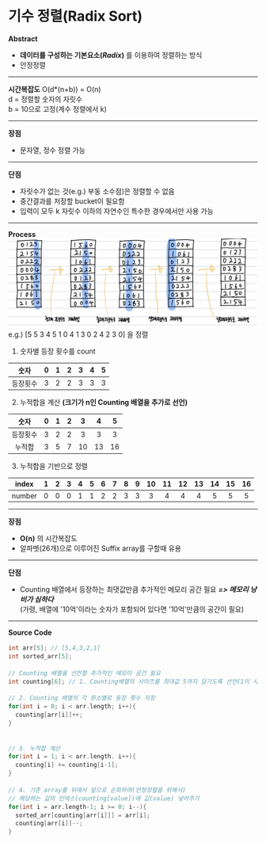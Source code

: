 # 기수 정렬(Radix Sort)
**Abstract**
  - **데이터를 구성하는 기본요소(_Radix_)** 를 이용하여 정렬하는 방식
  - 안정정렬
___
**시간복잡도**
O(d*(n+b)) = O(n)  
d = 정렬할 숫자의 자릿수  
b = 10으로 고정(계수 정렬에서 k)  
___
**장점**
  - 문자열, 정수 정렬 가능
___
**단점**
  - 자릿수가 없는 것(e.g.) 부동 소수점)은 정렬할 수 없음
  - 중간결과를 저장할 bucket이 필요함
  - 입력이 모두 k 자릿수 이하의 자연수인 특수한 경우에서만 사용 가능
___
**Process**  
![RadixSortProcess](./images/RadixSortProcess.jpg)
  e.g.) [5 5 3 4 5 1 0 4 1 3 0 2 4 2 3 0] 을 정렬
  1. 숫자별 등장 횟수를 count  

| 숫자 | 0 | 1 | 2 | 3 | 4 | 5 |
|:---:|:---:|:---:|:---:|:---:|:---:|:---:|
| 등장횟수 | 3 | 2 | 2 | 3 | 3 | 3 |

  2. 누적합을 계산 **(크기가 n인 Counting 배열을 추가로 선언)**

| 숫자 | 0 | 1 | 2 | 3 | 4 | 5 |
|:---:|:---:|:---:|:---:|:---:|:---:|:---:|
| 등장횟수 | 3 | 2 | 2 | 3 | 3 | 3 |
| 누적합 | 3 | 5 | 7 | 10 | 13 | 16 |

  3. 누적합을 기반으로 정렬

| index | 1 | 2 | 3 | 4 | 5 | 6 | 7 | 8 | 9 | 10 | 11 | 12 | 13 | 14 | 15 | 16 |
|:---:|:---:|:---:|:---:|:---:|:---:|:---:|:---:|:---:|:---:|:---:|:---:|:---:|:---:|:---:|:---:|:---:|
| number | 0 | 0 | 0 | 1 | 1 | 2 | 2 | 3 | 3 | 3 | 4 | 4 | 4 | 5 | 5 | 5 |

---
**장점**
  - **O(n)** 의 시간복잡도
  - 알파벳(26개)으로 이루어진 Suffix array를 구할때 유용
---
**단점**
  - Counting 배열에서 등장하는 최댓값만큼 추가적인 메모리 공간 필요 **_=> 메모리 낭비가 심하다_**  
  (가령, 배열에 '10억'이라는 숫자가 포함되어 있다면 '10억'만큼의 공간이 필요)
---
**Source Code**
```c
int arr[5]; // [5,4,3,2,1]
int sorted_arr[5];

// Counting 배열을 선언할 추가적인 메모미 공간 필요
int counting[6]; // 1. Counting배열의 사이즈를 최대값 5까지 담기도록 선언(1이 시작 index)

// 2. Counting 배열의 각 원소별로 등장 횟수 저장
for(int i = 0; i < arr.length; i++){
  counting[arr[i]]++;
}


// 3. 누적합 계산
for(int i = 1; i < arr.length. i++){
  counting[i] += counting[i-1];
}

// 4. 기존 array를 뒤에서 앞으로 순회하며(안정정렬을 위해서)
// 해당하는 값의 인덱스(counting[value])에 값(value) 넣어주기
for(int i = arr.length-1; i >= 0; i--){
  sorted_arr[counting[arr[i]]] = arr[i];
  counting[arr[i]]--;
}
```
